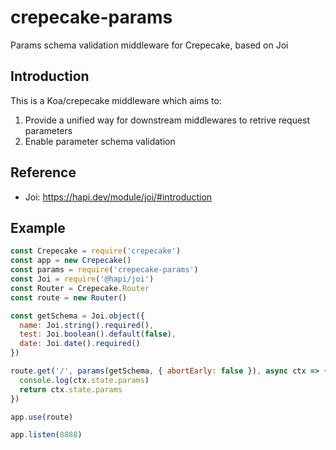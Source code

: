 # crepecake-params
Params schema validation middleware for Crepecake, based on Joi

## Introduction
This is a Koa/crepecake middleware which aims to:
1. Provide a unified way for downstream middlewares to retrive request parameters
2. Enable parameter schema validation

## Reference
- Joi: https://hapi.dev/module/joi/#introduction

## Example
```javascript
const Crepecake = require('crepecake')
const app = new Crepecake()
const params = require('crepecake-params')
const Joi = require('@hapi/joi')
const Router = Crepecake.Router
const route = new Router()

const getSchema = Joi.object({
  name: Joi.string().required(),
  test: Joi.boolean().default(false),
  date: Joi.date().required()
})

route.get('/', params(getSchema, { abortEarly: false }), async ctx => {
  console.log(ctx.state.params)
  return ctx.state.params
})

app.use(route)

app.listen(8888)
```
